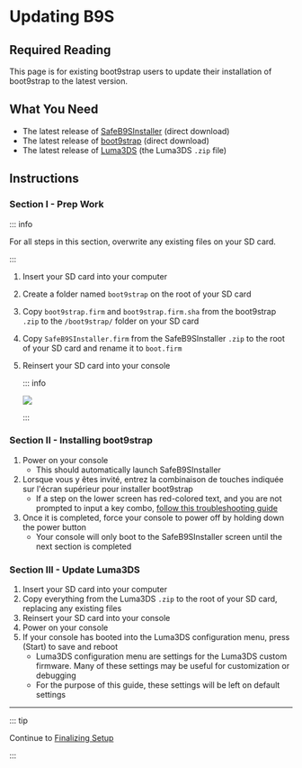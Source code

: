 # Updating B9S

## Required Reading

This page is for existing boot9strap users to update their installation of boot9strap to the latest version.

## What You Need

- The latest release of [SafeB9SInstaller](https://github.com/d0k3/SafeB9SInstaller/releases/download/v0.0.7/SafeB9SInstaller-20170605-122940.zip) (direct download)
- The latest release of [boot9strap](https://github.com/SciresM/boot9strap/releases/download/1.4/boot9strap-1.4.zip) (direct download)
- The latest release of [Luma3DS](https://github.com/LumaTeam/Luma3DS/releases/latest) (the Luma3DS `.zip` file)

## Instructions

### Section I - Prep Work

::: info

For all steps in this section, overwrite any existing files on your SD card.

:::

1. Insert your SD card into your computer
2. Create a folder named `boot9strap` on the root of your SD card
3. Copy `boot9strap.firm` and `boot9strap.firm.sha` from the boot9strap `.zip` to the `/boot9strap/` folder on your SD card
4. Copy `SafeB9SInstaller.firm` from the SafeB9SInstaller `.zip` to the root of your SD card and rename it to `boot.firm`
5. Reinsert your SD card into your console

   ::: info

   ![](/images/screenshots/updateb9s-root-layout.png)

   :::

### Section II - Installing boot9strap

1. Power on your console
   - This should automatically launch SafeB9SInstaller
2. Lorsque vous y êtes invité, entrez la combinaison de touches indiquée sur l'écran supérieur pour installer boot9strap
   - If a step on the lower screen has red-colored text, and you are not prompted to input a key combo, [follow this troubleshooting guide](troubleshooting-updating-b9s)
3. Once it is completed, force your console to power off by holding down the power button
   - Your console will only boot to the SafeB9SInstaller screen until the next section is completed

### Section III - Update Luma3DS

1. Insert your SD card into your computer
2. Copy everything from the Luma3DS `.zip` to the root of your SD card, replacing any existing files
3. Reinsert your SD card into your console
4. Power on your console
5. If your console has booted into the Luma3DS configuration menu, press (Start) to save and reboot
   - Luma3DS configuration menu are settings for the Luma3DS custom firmware. Many of these settings may be useful for customization or debugging
   - For the purpose of this guide, these settings will be left on default settings

___

::: tip

Continue to [Finalizing Setup](finalizing-setup)

:::

